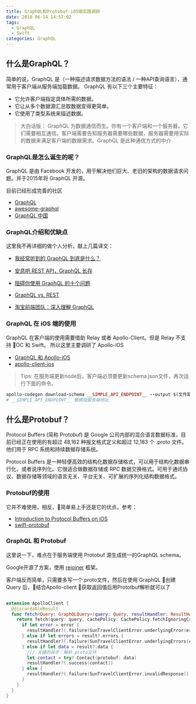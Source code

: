 ```yaml
---
title: GraphQL和Protobuf-iOS端实践调研
date: 2018-06-14 14:57:02
tags: 
  - GraphQL 
  - Swift
categories: GraphQL
---
```


## 什么是GraphQL？

简单的说，GraphQL 是（一种描述请求数据方法的语法 / 一种API查询语言），通常用于客户端从服务端加载数据。
GraphQL 有以下三个主要特征：

* 它允许客户端指定具体所需的数据。
* 它让从多个数据源汇总取数据变得更简单。
* 它使用了类型系统来描述数据。

> 大白话版：
GraphQL 为数据通信而生。你有一个客户端和一个服务器，它们需要相互通信。客户端需要告知服务器需要哪些数据，服务器需要用实际的数据来满足客户端的数据需求。GraphQL 是此种通信方式的中介

### GraphQL是怎么诞生的呢？

GraphQL 是由 Facebook 开发的，用于解决他们巨大、老旧的架构的数据请求问题。并于2015年将 GraphQL 开源。

目前已经形成完善的社区

* [GraphQL](https://github.com/graphql)
* [awesome-graphql](https://github.com/chentsulin/awesome-graphql)
* [GraphQL 中国](http://graphql.cn/)

### GraphQL介绍和优缺点

这里我不再详细的做个人分析，献上几篇译文：

* [我经常听到的 GraphQL 到底是什么？](https://juejin.im/post/58fd6d121b69e600589ec740)
* [安息吧 REST API，GraphQL 长存](https://www.zcfy.cc/article/rest-apis-are-rest-in-peace-apis-long-live-graphql)
* [阻碍你使用 GraphQL 的十个问题](http://jerryzou.com/posts/10-questions-about-graphql/)
* [GraphQL vs. REST](https://juejin.im/post/59793f625188253ded721c70)

* [淘宝前端团队：深入理解 GraphQL](http://taobaofed.org/blog/2016/03/10/graphql-in-depth/)

### GraphQL 在 iOS 端的使用

GraphQL 在客户端的使用需要借助 Relay 或者 Apollo-Client。但是 Relay 不支持 OC 和 Swift。
所以这里主要调研了 Apollo-iOS

* [GraphQL 和 Apollo-iOS](https://blog.csdn.net/kmyhy/article/details/77161966)
* [apollo-client-ios](https://github.com/apollographql/apollo-ios)

> Tips: 在服务端更新node后，客户端必须要更新schema.json文件，再次运行下面的命令。

``` ruby
apollo-codegen download-schema __SIMPLE_API_ENDPOINT__ --output $(文件路径)/schema.json
# __SIMPLE_API_ENDPOINT__ 替换成服务端地址
```

## 什么是Protobuf？

Protocol Buffers (简称 Protobuf) 是 Google 公司内部的混合语言数据标准，目前已经正在使用的有超过 48,162 种报文格式定义和超过 12,183 个 .proto 文件。他们用于 RPC 系统和持续数据存储系统。

Protocol Buffers 是一种轻便高效的结构化数据存储格式，可以用于结构化数据串行化，或者说序列化。它很适合做数据存储或 RPC 数据交换格式。可用于通讯协议、数据存储等领域的语言无关、平台无关、可扩展的序列化结构数据格式。

### Protobuf的使用

它并不难使用，相反，简单易上手还是它的优点，参考：

* [Introduction to Protocol Buffers on iOS](https://www.jianshu.com/p/25baebc411fe)
* [swift-protobuf](https://github.com/apple/swift-protobuf)

### GraphQL 和 Protobuf

这里说一下，难点在于服务端使用 Protobuf 源生成统一的GraphQL schema。

Google开源了方案，使用 [rejoiner](https://github.com/google/rejoiner) 框架。

客户端反而简单，只需要多写一个.proto文件，然后在使用 GraphQL 创建 Query 后，结合Apollo-client 获取返回值后用Prototbuf解析就可以了

``` swift

extension ApolloClient {
  @discardableResult
  func fetch<Query: GraphQLQuery>(query: Query, resultHandler: ResultHandler<Query>? = nil) -> Cancellable {
    return fetch(query: query, cachePolicy: CachePolicy.fetchIgnoringCacheData, queue: DispatchQueue.main) { (result, error) in
      if let error = error {
        resultHandler?(.failure(SunTravelClientError.underlyingError(error)))
      } else if let errors = result?.errors {
        resultHandler?(.failure(SunTravelClientError.underlyingErrors(errors)))
      } else if let data = result?.data {
        /// 关键的异步：解析.proto文件
        let contact = try? Contact(protobuf: data)
        resultHandler?(.success(contact))
      } else {
        resultHandler?(.failure(SunTravelClientError.invalidResponse))
      }
    }
  }
}

```